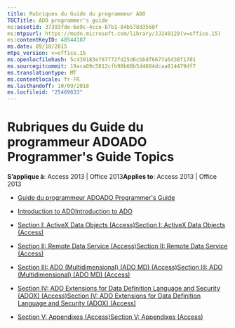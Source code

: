 ```yaml
---
title: Rubriques du Guide du programmeur ADO
TOCTitle: ADO programmer's guide
ms:assetid: 37393fde-6e9c-4cce-b7b1-84b578d3560f
ms:mtpsurl: https://msdn.microsoft.com/library/JJ249129(v=office.15)
ms:contentKeyID: 48544187
ms.date: 09/18/2015
mtps_version: v=office.15
ms.openlocfilehash: 5c439183e787772fd25d6cbbdf6677a5d38f1701
ms.sourcegitcommit: 19aca09c5812cfb98b68b5d4604dcaa814479df7
ms.translationtype: MT
ms.contentlocale: fr-FR
ms.lasthandoff: 10/09/2018
ms.locfileid: "25469633"
---
```

# <a name="ado-programmers-guide-topics"></a><span data-ttu-id="21292-102">Rubriques du Guide du programmeur ADO</span><span class="sxs-lookup"><span data-stu-id="21292-102">ADO Programmer's Guide Topics</span></span>


<span data-ttu-id="21292-103">**S’applique à**: Access 2013 | Office 2013</span><span class="sxs-lookup"><span data-stu-id="21292-103">**Applies to**: Access 2013 | Office 2013</span></span>

  - [<span data-ttu-id="21292-104">Guide du programmeur ADO</span><span class="sxs-lookup"><span data-stu-id="21292-104">ADO Programmer's Guide</span></span>](ado-programmer-s-guide.md)

  - [<span data-ttu-id="21292-105">Introduction to ADO</span><span class="sxs-lookup"><span data-stu-id="21292-105">Introduction to ADO</span></span>](introduction-to-ado.md)

  - [<span data-ttu-id="21292-106">Section I: ActiveX Data Objects (Access)</span><span class="sxs-lookup"><span data-stu-id="21292-106">Section I: ActiveX Data Objects (Access)</span></span>](section-i-activex-data-objects-access.md)

  - [<span data-ttu-id="21292-107">Section II: Remote Data Service (Access)</span><span class="sxs-lookup"><span data-stu-id="21292-107">Section II: Remote Data Service (Access)</span></span>](section-ii-remote-data-service-access.md)

  - [<span data-ttu-id="21292-108">Section III: ADO (Multidimensional) (ADO MD) (Access)</span><span class="sxs-lookup"><span data-stu-id="21292-108">Section III: ADO (Multidimensional) (ADO MD) (Access)</span></span>](section-iii-ado-multidimensional-ado-md-access.md)

  - [<span data-ttu-id="21292-109">Section IV: ADO Extensions for Data Definition Language and Security (ADOX) (Access)</span><span class="sxs-lookup"><span data-stu-id="21292-109">Section IV: ADO Extensions for Data Definition Language and Security (ADOX) (Access)</span></span>](section-iv-ado-extensions-for-data-definition-language-and-security-adox-access.md)

  - [<span data-ttu-id="21292-110">Section V: Appendixes (Access)</span><span class="sxs-lookup"><span data-stu-id="21292-110">Section V: Appendixes (Access)</span></span>](section-v-appendixes-access.md)

